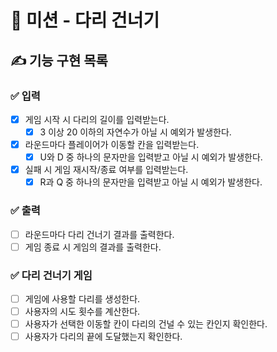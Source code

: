 # 🚀 미션 - 다리 건너기

## ✍ 기능 구현 목록

### ✅ 입력
- [x] 게임 시작 시 다리의 길이를 입력받는다.
    - [x] 3 이상 20 이하의 자연수가 아닐 시 예외가 발생한다.
- [x] 라운드마다 플레이어가 이동할 칸을 입력받는다.
    - [x] U와 D 중 하나의 문자만을 입력받고 아닐 시 예외가 발생한다.
- [x] 실패 시 게임 재시작/종료 여부를 입력받는다.
    - [x] R과 Q 중 하나의 문자만을 입력받고 아닐 시 예외가 발생한다.

### ✅ 출력
- [ ] 라운드마다 다리 건너기 결과를 출력한다.
- [ ] 게임 종료 시 게임의 결과를 출력한다.

### ✅ 다리 건너기 게임
- [ ] 게임에 사용할 다리를 생성한다.
- [ ] 사용자의 시도 횟수를 계산한다.
- [ ] 사용자가 선택한 이동할 칸이 다리의 건널 수 있는 칸인지 확인한다.
- [ ] 사용자가 다리의 끝에 도달했는지 확인한다.

